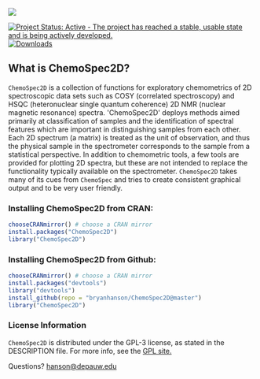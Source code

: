 ![](reference/Banner.png)

[![Project Status: Active - The project has reached a stable, usable state and is being actively developed.](http://www.repostatus.org/badges/latest/active.svg)](http://www.repostatus.org/#active) [![Downloads](https://cranlogs.r-pkg.org/badges/ChemoSpec2D)](https://cran.r-project.org/package=ChemoSpec2D)

## What is ChemoSpec2D?

`ChemoSpec2D` is a collection of functions for exploratory chemometrics of 2D spectroscopic data sets such as COSY (correlated spectroscopy) and HSQC (heteronuclear single quantum coherence) 2D NMR (nuclear magnetic resonance) spectra. 'ChemoSpec2D' deploys methods aimed primarily at classification of samples and the identification of spectral features which are important in distinguishing samples from each other. Each 2D spectrum (a matrix) is treated as the unit of observation, and thus the physical sample in the spectrometer corresponds to the  sample from a statistical perspective.  In addition to chemometric tools, a few tools are provided for plotting 2D spectra, but these are not intended to replace the functionality typically available on the spectrometer. `ChemoSpec2D` takes many of its cues from `ChemoSpec` and tries to create consistent graphical output and to be very user friendly.

### Installing ChemoSpec2D from CRAN:

```r
chooseCRANmirror() # choose a CRAN mirror
install.packages("ChemoSpec2D")
library("ChemoSpec2D")
```

### Installing ChemoSpec2D from Github:

```r
chooseCRANmirror() # choose a CRAN mirror
install.packages("devtools")
library("devtools")
install_github(repo = "bryanhanson/ChemoSpec2D@master")
library("ChemoSpec2D")
```

### License Information

`ChemoSpec2D` is distributed under the GPL-3 license, as stated in the DESCRIPTION file.  For more info, see the [GPL site.](https://gnu.org/licenses/gpl.html)

Questions?  hanson@depauw.edu
